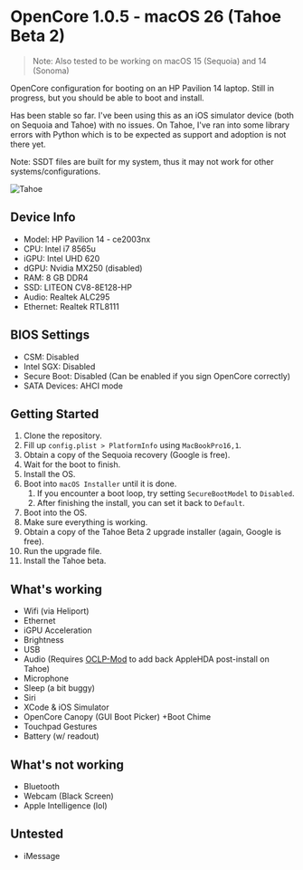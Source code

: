 # OpenCore 1.0.5 - macOS 26 (Tahoe Beta 2)

> Note: Also tested to be working on macOS 15 (Sequoia) and 14 (Sonoma)

OpenCore configuration for booting on an HP Pavilion 14 laptop.
Still in progress, but you should be able to boot and install.

Has been stable so far. I've been using this as an iOS simulator device (both on Sequoia and Tahoe) with no issues. On Tahoe, I've ran into some library errors with Python which is to be expected as support and adoption is not there yet.

Note: SSDT files are built for my system, thus it may not work for other systems/configurations.

![Tahoe](.github/screenshots/tahoe.png)

## Device Info

- Model: HP Pavilion 14 - ce2003nx
- CPU: Intel i7 8565u
- iGPU: Intel UHD 620
- dGPU: Nvidia MX250 (disabled)
- RAM: 8 GB DDR4
- SSD: LITEON CV8-8E128-HP
- Audio: Realtek ALC295
- Ethernet: Realtek RTL8111

## BIOS Settings

- CSM: Disabled
- Intel SGX: Disabled
- Secure Boot: Disabled (Can be enabled if you sign OpenCore correctly)
- SATA Devices: AHCI mode

## Getting Started

1. Clone the repository.
1. Fill up `config.plist > PlatformInfo` using `MacBookPro16,1`.
1. Obtain a copy of the Sequoia recovery (Google is free).
1. Wait for the boot to finish.
1. Install the OS.
1. Boot into `macOS Installer` until it is done.
   1. If you encounter a boot loop, try setting `SecureBootModel` to `Disabled`.
   1. After finishing the install, you can set it back to `Default`.
1. Boot into the OS.
1. Make sure everything is working.
1. Obtain a copy of the Tahoe Beta 2 upgrade installer (again, Google is free).
1. Run the upgrade file.
1. Install the Tahoe beta.

## What's working

- Wifi (via Heliport)
- Ethernet
- iGPU Acceleration
- Brightness
- USB
- Audio (Requires [OCLP-Mod](https://github.com/laobamac/OCLP-Mod) to add back AppleHDA post-install on Tahoe)
- Microphone
- Sleep (a bit buggy)
- Siri
- XCode & iOS Simulator
- OpenCore Canopy (GUI Boot Picker) +Boot Chime
- Touchpad Gestures
- Battery (w/ readout)

## What's not working

- Bluetooth
- Webcam (Black Screen)
- Apple Intelligence (lol)

## Untested

- iMessage
